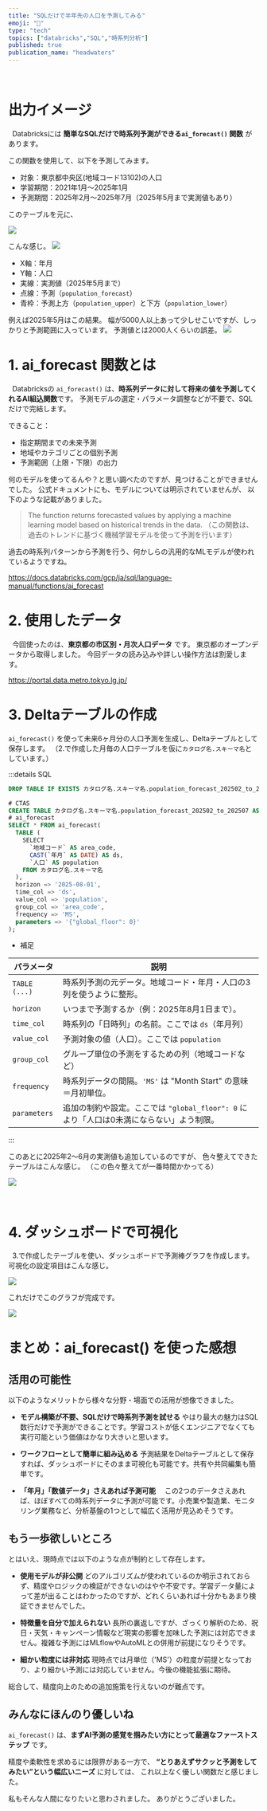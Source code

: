 ```yaml
---
title: "SQLだけで半年先の人口を予測してみる"
emoji: "🌱"
type: "tech"
topics: ["databricks","SQL","時系列分析"]
published: true
publication_name: "headwaters"
---
```


 
# 出力イメージ
 
Databricksには **簡単なSQLだけで時系列予測ができる`ai_forecast()` 関数** があります。


 この関数を使用して、以下を予測してみます。

  - 対象：東京都中央区(地域コード13102)の人口
  - 学習期間：2021年1月～2025年1月
  - 予測期間：2025年2月～2025年7月（2025年5月まで実測値もあり）

このテーブルを元に、

 ![](https://storage.googleapis.com/zenn-user-upload/3be13dc7a9d7-20250630.png)

こんな感じ。
![](https://storage.googleapis.com/zenn-user-upload/16ff1d6dff92-20250630.png)

- X軸：年月
- Y軸：人口
- 実線：実測値（2025年5月まで）
- 点線：予測（`population_forecast`）
- 青枠：予測上方（`population_upper`）と下方（`population_lower`）

例えば2025年5月はこの結果。
幅が5000人以上あって少しせこいですが、しっかりと予測範囲に入っています。
予測値とは2000人くらいの誤差。
![](https://storage.googleapis.com/zenn-user-upload/9f76722008ca-20250630.png)


# 1. ai_forecast 関数とは
 
Databricksの `ai_forecast()` は、**時系列データに対して将来の値を予測してくれるAI組込関数**です。
予測モデルの選定・パラメータ調整などが不要で、SQLだけで完結します。

できること：
- 指定期間までの未来予測
- 地域やカテゴリごとの個別予測
- 予測範囲（上限・下限）の出力

何のモデルを使ってるんや？と思い調べたのですが、見つけることができませんでした。
公式ドキュメントにも、モデルについては明示されていませんが、
以下のような記載がありました。

> The function returns forecasted values by applying a machine learning model based on historical trends in the data.
> （この関数は、過去のトレンドに基づく機械学習モデルを使って予測を行います）

過去の時系列パターンから予測を行う、何かしらの汎用的なMLモデルが使われているようですね。

https://docs.databricks.com/gcp/ja/sql/language-manual/functions/ai_forecast
 

# 2. 使用したデータ
 
今回使ったのは、**東京都の市区別・月次人口データ** です。
東京都のオープンデータから取得しました。
今回データの読み込みや詳しい操作方法は割愛します。

https://portal.data.metro.tokyo.lg.jp/
 
 
# 3. Deltaテーブルの作成

`ai_forecast()` を使って未来6ヶ月分の人口予測を生成し、Deltaテーブルとして保存します。
（2.で作成した月毎の人口テーブルを仮に`カタログ名.スキーマ名`としています。）

:::details SQL
```sql
DROP TABLE IF EXISTS カタログ名.スキーマ名.population_forecast_202502_to_202507;

# CTAS 
CREATE TABLE カタログ名.スキーマ名.population_forecast_202502_to_202507 AS
# ai_forecast
SELECT * FROM ai_forecast(　
  TABLE (
    SELECT 
      `地域コード` AS area_code, 
      CAST(`年月` AS DATE) AS ds, 
      `人口` AS population
    FROM カタログ名.スキーマ名
  ),
  horizon => '2025-08-01',
  time_col => 'ds',
  value_col => 'population',
  group_col => 'area_code',
  frequency => 'MS',
  parameters => '{"global_floor": 0}'
);
```

- 補足

| パラメータ         | 説明                                                      |
| ------------- | ------------------------------------------------------- |
| `TABLE (...)` | 時系列予測の元データ。地域コード・年月・人口の3列を使うように整形。                      |
| `horizon`     | いつまで予測するか（例：2025年8月1日まで）。                               |
| `time_col`    | 時系列の「日時列」の名前。ここでは `ds`（年月列）                             |
| `value_col`   | 予測対象の値（人口）。ここでは `population`                            |
| `group_col`   | グループ単位の予測をするための列（地域コードなど）                               |
| `frequency`   | 時系列データの間隔。`'MS'` は "Month Start" の意味＝月初単位。              |
| `parameters`  | 追加の制約や設定。ここでは `"global_floor": 0` により「人口は0未満にならない」よう制限。 |


:::

このあとに2025年2～6月の実測値も追加しているのですが、
色々整えてできたテーブルはこんな感じ。
（この色々整えてが一番時間かかってる）

![](https://storage.googleapis.com/zenn-user-upload/ebfe8646de19-20250630.png)


 
# 4. ダッシュボードで可視化
 
3.で作成したテーブルを使い、ダッシュボードで予測棒グラフを作成します。
可視化の設定項目はこんな感じ。

![](https://storage.googleapis.com/zenn-user-upload/3424582053fe-20250630.png)

これだけでこのグラフが完成です。

![](https://storage.googleapis.com/zenn-user-upload/16ff1d6dff92-20250630.png)
 
# まとめ：ai_forecast() を使った感想

## 活用の可能性

以下のようなメリットから様々な分野・場面での活用が想像できました。

- **モデル構築が不要、SQLだけで時系列予測を試せる**
  やはり最大の魅力はSQL数行だけで予測ができることです。学習コストが低くエンジニアでなくても実行可能という価値はかなり大きいと思います。

* **ワークフローとして簡単に組み込める**
  予測結果をDeltaテーブルとして保存すれば、ダッシュボードにそのまま可視化も可能です。共有や共同編集も簡単です。

* **「年月」「数値データ」さえあれば予測可能**
　この2つのデータさえあれば、ほぼすべての時系列データに予測が可能です。小売業や製造業、モニタリング業務など、分析基盤の1つとして幅広く活用が見込めそうです。

## もう一歩欲しいところ

とはいえ、現時点では以下のような点が制約として存在します。

* **使用モデルが非公開**
どのアルゴリズムが使われているのか明示されておらず、精度やロジックの検証ができないのはやや不安です。学習データ量によって差が出ることはわかったのですが、どれくらいあれば十分かもあまり検証できませんでした。

* **特徴量を自分で加えられない**
長所の裏返しですが、ざっくり解析のため、祝日・天気・キャンペーン情報など現実の影響を加味した予測には対応できません。複雑な予測にはMLflowやAutoMLとの併用が前提になりそうです。

* **細かい粒度には非対応**
現時点では月単位（'MS'）の粒度が前提となっており、より細かい予測には対応していません。今後の機能拡張に期待。


総合して、精度向上のための追加施策を行えないのが難点です。


## みんなにほんのり優しいね

`ai_forecast()` は、**まずAI予測の感覚を掴みたい方にとって最適なファーストステップ** です。

精度や柔軟性を求めるには限界がある一方で、
**“とりあえずサクッと予測をしてみたい”という幅広いニーズ** に対しては、
これ以上なく優しい関数だと感じました。

私もそんな人間になりたいと思わされました。
ありがとうございました。
